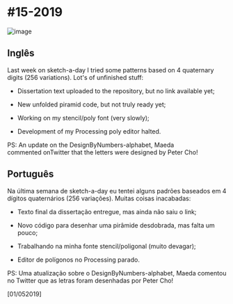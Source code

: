 
#  #15-2019 

![image](/assets/2019-15-sketch.png)

## Inglês

Last week on sketch-a-day I tried some patterns based on 4 quaternary digits (256 variations). Lot's of unfinished stuff:

- Dissertation text uploaded to the repository, but no link available yet;

- New unfolded piramid code, but not truly ready yet;

- Working on my stencil/poly font (very slowly);

- Development of my Processing poly editor halted.

PS: An update on the DesignByNumbers-alphabet, Maeda commented onTwitter that the letters were designed by Peter Cho!

## Português

Na última semana de sketch-a-day eu tentei alguns padrões baseados em 4 dígitos quaternários (256 variações). Muitas coisas inacabadas:

- Texto final da dissertação entregue, mas ainda não saiu o link;

- Novo código para desenhar uma pirâmide desdobrada, mas falta um pouco;

- Trabalhando na minha fonte stencil/poligonal (muito devagar);

- Editor de polígonos no Processing parado.

PS: Uma atualização sobre o DesignByNumbers-alphabet, Maeda comentou no Twitter que as letras foram desenhadas por Peter Cho!

​[01/052019]